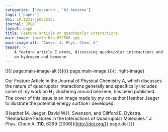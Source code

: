 ```yaml
---
categories: ['research', 'h2-benzene']
tags: ['paper']
doi: 10.1021/jp0575355
journal: JPCA
layout: page
title: Feature article on quadrupolar interactions
main-image: jpcafh_big_052506.jpg
main-image-alt: "Cover: J. Phys. Chem. A"
teaser: >
    A feature article I wrote, discussing quadrupolar interactions and my work
    on hydrogen and benzene
---
```


![{{ page.main-image-alt }}]({{ page.main-image }}){: .right-image}

Our Feature Article in the Journal of Physical Chemistry A, which discusses
the nature of quadrupolar interactions generally and specifically includes
some of my work on H<sub>2</sub> clustering around benzene, has been
published. The cover of this issue is an image made by my co-author Heather
Jaeger to illustrate the potential energy surface I developed.

[Heather M. Jaeger, David W.H. Swenson, and Clifford E. Dykstra. "Remarkable
Features in the Interactions of Quadrupolar Molecules." J. Phys. Chem A,
**110**, 6399 (2006)](http://doi.org/{{ page.doi }}) 
